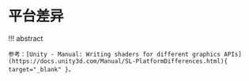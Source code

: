 # 平台差异

!!! abstract

    参考：[Unity - Manual: Writing shaders for different graphics APIs](https://docs.unity3d.com/Manual/SL-PlatformDifferences.html){ target="_blank" }。


